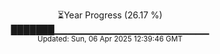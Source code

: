 <p align="center">
⏳Year Progress (26.17 %) <br>
███████▁▁▁▁▁▁▁▁▁▁▁▁▁▁▁▁▁▁▁▁▁▁▁ <br>
<sub>Updated: Sun, 06 Apr 2025 12:39:46 GMT</sub>
</p>


